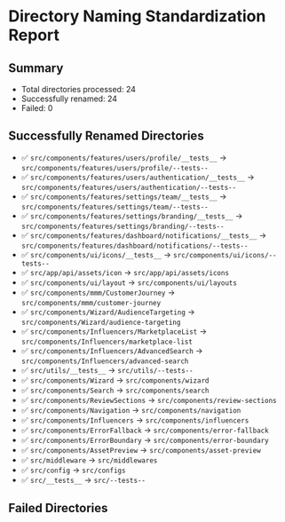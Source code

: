 # Directory Naming Standardization Report

## Summary

- Total directories processed: 24
- Successfully renamed: 24
- Failed: 0

## Successfully Renamed Directories

- ✅ `src/components/features/users/profile/__tests__` -> `src/components/features/users/profile/--tests--`
- ✅ `src/components/features/users/authentication/__tests__` -> `src/components/features/users/authentication/--tests--`
- ✅ `src/components/features/settings/team/__tests__` -> `src/components/features/settings/team/--tests--`
- ✅ `src/components/features/settings/branding/__tests__` -> `src/components/features/settings/branding/--tests--`
- ✅ `src/components/features/dashboard/notifications/__tests__` -> `src/components/features/dashboard/notifications/--tests--`
- ✅ `src/components/ui/icons/__tests__` -> `src/components/ui/icons/--tests--`
- ✅ `src/app/api/assets/icon` -> `src/app/api/assets/icons`
- ✅ `src/components/ui/layout` -> `src/components/ui/layouts`
- ✅ `src/components/mmm/CustomerJourney` -> `src/components/mmm/customer-journey`
- ✅ `src/components/Wizard/AudienceTargeting` -> `src/components/Wizard/audience-targeting`
- ✅ `src/components/Influencers/MarketplaceList` -> `src/components/Influencers/marketplace-list`
- ✅ `src/components/Influencers/AdvancedSearch` -> `src/components/Influencers/advanced-search`
- ✅ `src/utils/__tests__` -> `src/utils/--tests--`
- ✅ `src/components/Wizard` -> `src/components/wizard`
- ✅ `src/components/Search` -> `src/components/search`
- ✅ `src/components/ReviewSections` -> `src/components/review-sections`
- ✅ `src/components/Navigation` -> `src/components/navigation`
- ✅ `src/components/Influencers` -> `src/components/influencers`
- ✅ `src/components/ErrorFallback` -> `src/components/error-fallback`
- ✅ `src/components/ErrorBoundary` -> `src/components/error-boundary`
- ✅ `src/components/AssetPreview` -> `src/components/asset-preview`
- ✅ `src/middleware` -> `src/middlewares`
- ✅ `src/config` -> `src/configs`
- ✅ `src/__tests__` -> `src/--tests--`

## Failed Directories
